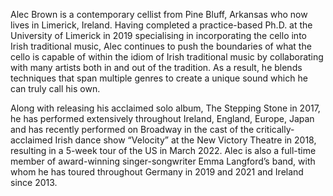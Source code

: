 Alec Brown is a contemporary cellist from Pine Bluff, Arkansas who now lives in Limerick, Ireland. Having completed a practice-based Ph.D. at the University of Limerick in 2019 specialising in incorporating the cello into Irish traditional music, Alec continues to push the boundaries of what the cello is capable of within the idiom of Irish traditional music by collaborating with many artists both in and out of the tradition. As a result, he blends techniques that span multiple genres to create a unique sound which he can truly call his own.

Along with releasing his acclaimed solo album, The Stepping Stone in 2017, he has performed extensively throughout Ireland, England, Europe, Japan and has recently performed on Broadway in the cast of the critically-acclaimed Irish dance show “Velocity” at the New Victory Theatre in 2018, resulting in a 5-week tour of the US in March 2022. Alec is also a full-time member of award-winning singer-songwriter Emma Langford’s band, with whom he has toured throughout Germany in 2019 and 2021 and Ireland since 2013.

